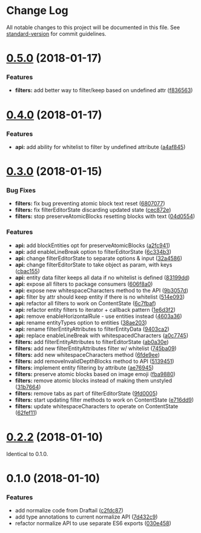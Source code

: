 # Change Log

All notable changes to this project will be documented in this file. See [standard-version](https://github.com/conventional-changelog/standard-version) for commit guidelines.

<a name="0.5.0"></a>

# [0.5.0](https://github.com/thibaudcolas/draftjs-filters/compare/v0.4.0...v0.5.0) (2018-01-17)

### Features

* **filters:** add better way to filter/keep based on undefined attr ([f836563](https://github.com/thibaudcolas/draftjs-filters/commit/f836563))

<a name="0.4.0"></a>

# [0.4.0](https://github.com/thibaudcolas/draftjs-filters/compare/v0.3.0...v0.4.0) (2018-01-17)

### Features

* **api:** add ability for whitelist to filter by undefined attribute ([a4af845](https://github.com/thibaudcolas/draftjs-filters/commit/a4af845))

<a name="0.3.0"></a>

# [0.3.0](https://github.com/thibaudcolas/draftjs-filters/compare/v0.2.2...v0.3.0) (2018-01-15)

### Bug Fixes

* **filters:** fix bug preventing atomic block text reset ([6807077](https://github.com/thibaudcolas/draftjs-filters/commit/6807077))
* **filters:** fix filterEditorState discarding updated state ([cec872e](https://github.com/thibaudcolas/draftjs-filters/commit/cec872e))
* **filters:** stop preserveAtomicBlocks resetting blocks with text ([04d0554](https://github.com/thibaudcolas/draftjs-filters/commit/04d0554))

### Features

* **api:** add blockEntities opt for preserveAtomicBlocks ([a2fc941](https://github.com/thibaudcolas/draftjs-filters/commit/a2fc941))
* **api:** add enableLineBreak option to filterEditorState ([6c334b3](https://github.com/thibaudcolas/draftjs-filters/commit/6c334b3))
* **api:** change filterEditorState to separate options & input ([32a4586](https://github.com/thibaudcolas/draftjs-filters/commit/32a4586))
* **api:** change filterEditorState to take object as param, with keys ([cbac155](https://github.com/thibaudcolas/draftjs-filters/commit/cbac155))
* **api:** entity data filter keeps all data if no whitelist is defined ([83199dd](https://github.com/thibaudcolas/draftjs-filters/commit/83199dd))
* **api:** expose all filters to package consumers ([606f8a0](https://github.com/thibaudcolas/draftjs-filters/commit/606f8a0))
* **api:** expose new whitespaceCharacters method to the API ([9b3057d](https://github.com/thibaudcolas/draftjs-filters/commit/9b3057d))
* **api:** filter by attr should keep entity if there is no whitelist ([514e093](https://github.com/thibaudcolas/draftjs-filters/commit/514e093))
* **api:** refactor all filters to work on ContentState ([6c7fbaf](https://github.com/thibaudcolas/draftjs-filters/commit/6c7fbaf))
* **api:** refactor entity filters to iterator + callback pattern ([1e6d3f2](https://github.com/thibaudcolas/draftjs-filters/commit/1e6d3f2))
* **api:** remove enableHorizontalRule - use entities instead ([4603a36](https://github.com/thibaudcolas/draftjs-filters/commit/4603a36))
* **api:** rename entityTypes option to entities ([38ae203](https://github.com/thibaudcolas/draftjs-filters/commit/38ae203))
* **api:** rename filterEntityAttributes to filterEntityData ([9403ca2](https://github.com/thibaudcolas/draftjs-filters/commit/9403ca2))
* **api:** replace enableLineBreak with whitespacedCharacters ([a0c7745](https://github.com/thibaudcolas/draftjs-filters/commit/a0c7745))
* **filters:** add filterEntityAttributes to filterEditorState ([ab0a30e](https://github.com/thibaudcolas/draftjs-filters/commit/ab0a30e))
* **filters:** add new filterEntityAttributes filter w/ whitelist ([745ba09](https://github.com/thibaudcolas/draftjs-filters/commit/745ba09))
* **filters:** add new whitespaceCharacters method ([6fde9ee](https://github.com/thibaudcolas/draftjs-filters/commit/6fde9ee))
* **filters:** add removeInvalidDepthBlocks method to API ([5139451](https://github.com/thibaudcolas/draftjs-filters/commit/5139451))
* **filters:** implement entity filtering by attribute ([ae76945](https://github.com/thibaudcolas/draftjs-filters/commit/ae76945))
* **filters:** preserve atomic blocks based on image emoji ([fba9880](https://github.com/thibaudcolas/draftjs-filters/commit/fba9880))
* **filters:** remove atomic blocks instead of making them unstyled ([31b7664](https://github.com/thibaudcolas/draftjs-filters/commit/31b7664))
* **filters:** remove tabs as part of filterEditorState ([9fd0005](https://github.com/thibaudcolas/draftjs-filters/commit/9fd0005))
* **filters:** start updating filter methods to work on ContentState ([e716dd9](https://github.com/thibaudcolas/draftjs-filters/commit/e716dd9))
* **filters:** update whitespaceCharacters to operate on ContentState ([62fef11](https://github.com/thibaudcolas/draftjs-filters/commit/62fef11))

<a name="0.2.2"></a>

# [0.2.2](https://github.com/thibaudcolas/draftjs-filters/compare/v0.1.0...v0.2.2) (2018-01-10)

Identical to 0.1.0.

<a name="0.1.0"></a>

# 0.1.0 (2018-01-10)

### Features

* add normalize code from Draftail ([c2fdc87](https://github.com/thibaudcolas/draftjs-filters/commit/c2fdc87))
* add type annotations to current normalize API ([7d432c9](https://github.com/thibaudcolas/draftjs-filters/commit/7d432c9))
* refactor normalize API to use separate ES6 exports ([030e458](https://github.com/thibaudcolas/draftjs-filters/commit/030e458))
